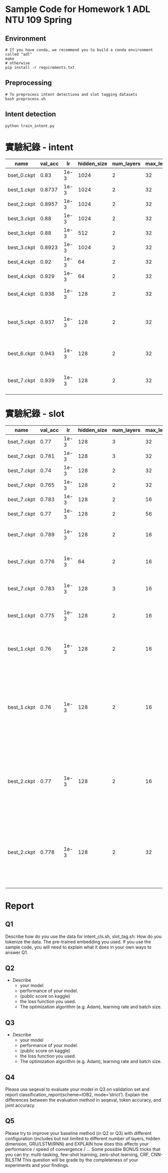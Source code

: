 # Sample Code for Homework 1 ADL NTU 109 Spring

## Environment
```shell
# If you have conda, we recommend you to build a conda environment called "adl"
make
# otherwise
pip install -r requirements.txt
```

## Preprocessing
```shell
# To preprocess intent detectiona and slot tagging datasets
bash preprocess.sh
```

## Intent detection
```shell
python train_intent.py
```

# 實驗紀錄 - intent
| name | val_acc | lr | hidden_size | num_layers | max_len | dropout | batch_size | num_epoch | dropout_layer | shuffle | others |
| ---- | ------- | -- | ----------- | ---------- | ------- | ------- | ---------- | --------- | ------------ | -------- | ------ |
| bset_0.ckpt | 0.83 | 1e-3 | 1024    |   2      |   32    |  0.2   |   256    |   200  | false | false |
| best_1.ckpt | 0.8737 | 1e-3 | 1024 | 2 | 32 | 0.2 | 256 | 50 | false | true |
| best_2.ckpt | 0.8957 | 1e-3 | 1024 | 2 | 32 | 0.2 | 256 | 50 | after fc | true |
| best_3.ckpt | 0.88 | 1e-3 | 1024 | 2 | 32 | 0.1 | 256 | 50 | after fc | true |
| best_3.ckpt | 0.88 | 1e-3 | 512 | 2 | 32 | 0.1 | 128 | 50 | after fc | true |
| best_3.ckpt | 0.8923 | 1e-3 | 1024 | 2 | 32 | 0.2 | 64 | 50 | after fc | true |
| best_4.ckpt | 0.92 | 1e-3 | 64 | 2 | 32 | 0.2 | 512 | 100 | False | True | two layer fc with BN ReLU |
| best_4.ckpt | 0.929 | 1e-3 | 64 | 2 | 32 | 0.2 | 512 | 100 | False | true | dropout BN LR, wd=0.000001 |
| best_4.ckpt | 0.938 | 1e-3 | 128 | 2 | 32 | 0.2 | 512 | 100 | False | True | tow layer fc with BN and LeakyReLU |
| best_5.ckpt | 0.937 | 1e-3 | 128 | 2 | 32 | 0.3 | 512 | 100 | False | true | dropout BN LR(0.4),（會 fit 爛）scheduler(step10, 0.5) |
| best_6.ckpt | 0.943 | 1e-3 | 128 | 2 | 32 | 0.3 | 512 | 100 | False | true | dropout BN LR(0.1), scheduler(step10, 0.5) |
| best_7.ckpt | 0.939 | 1e-3 | 128 | 2 | 32 | 0.2 | 512 | 100 | False | true | dropout BN LR(0.15), scheduler(step10, 0.5) |

# 實驗紀錄 - slot
| name | val_acc | lr | hidden_size | num_layers | max_len | dropout | batch_size | num_epoch | dropout_layer | shuffle | others |
| ---- | ------- | -- | ----------- | ---------- | ------- | ------- | ---------- | --------- | ------------ | -------- | ------ |
| bset_7.ckpt | 0.77 | 1e-3 | 128    |   3      |   32    |  0.2   |   512    |   100  | 0.2 | true | |
| best_7.ckpt | 0.781 | 1e-3 | 128    |   3      |   32    |  0.2   |   512    |   100  | 0.2 | true | add another linear 1024 |
| best_7.ckpt | 0.74 | 1e-3 | 128    |   2      |   32    |  0.2   |   512    |   100  | 0.2 | true | without layer norm |
| best_7.ckpt | 0.765 | 1e-3 | 128    |   2      |   32    |  0.2   |   512    |   100  | 0.2 | true | layer norm SiLU |
| best_7.ckpt | 0.783 | 1e-3 | 128    |   2      |   16    |  0.2   |   512    |   100  | 0.2 | true | layer norm SiLU |
| best_7.ckpt | 0.77 | 1e-3 | 128    |   2      |   56    |  0.2   |   512    |   100  | 0.2 | true | layer norm SiLU |
| best_7.ckpt | 0.789 | 1e-3 | 128    |   2      |   16    |  0.2   |   512    |   100  | 0.2 | true | layer norm SiLU, padding with index 9 |
| best_7.ckpt | 0.776 | 1e-3 | 64    |   2    |   16    |  0.2   |   512    |   100  | 0.2 | true | layer norm SiLU, padding with index 9 |
| best_7.ckpt | 0.783 | 1e-3 | 128    |   3    |   16    |  0.2   |   512    |   100  | 0.2 | true | layer norm SiLU, padding with index 9 |
| best_1.ckpt | 0.775 | 1e-3 | 128    |   2    |   16    |  0.2   |   512    |   100  | 0.2 | true | layer norm SiLU, padding with index 9 |
| best_1.ckpt | 0.76 | 1e-3 | 128    |   2    |   16    |  0.2   |   512    |   100  | 0.2 | true | layer norm SiLU, padding with index 9, batch_norm |
| best_1.ckpt | 0.76 | 1e-3 | 128    |   2    |   16    |  0.2   |   512    |   200  | 0.2 | true | layer norm GELU, padding with index 9, lr=3e-1, batch_norm, focol_loss, weight balance (pass baseline: 0.728) |
| best_2.ckpt | 0.77 | 1e-3 | 128    |   2    |   16    |  0.2   |   512    |   200  | 0.2 | true | layer norm GELU, padding with index 9, lr=3e-1, batch_norm, CE weight balance (pass baseline: 0.745) |
| best_2.ckpt | 0.778 | 1e-3 | 128    |   2    |   32    |  0.2   |   512    |   200  | 0.2 | true | layer norm GELU, padding with index 9, lr=3e-1, batch_norm, CE weight balance (pass baseline: 0.77) |


# Report
## Q1
Describe how do you use the data for intent_cls.sh, slot_tag.sh: 
How do you tokenize the data.
The pre-trained embedding you used.
If you use the sample code, you will need to explain what it does in your own ways to answer Q1.

## Q2
- Describe
    - your model 
    - performance of your model.
    - (public score on kaggle)
    - the loss function you used.
    - The optimization algorithm (e.g. Adam), learning rate and batch size.

## Q3
- Describe 
    - your model 
    - performance of your model.
    - (public score on kaggle)
    - the loss function you used.
    - The optimization algorithm (e.g. Adam), learning rate and batch size.

## Q4
Please use seqeval to evaluate your model in Q3 on validation set and report classification_report(scheme=IOB2, mode=’strict’).
Explain the differences between the evaluation method in seqeval, token accuracy, and joint accuracy.

## Q5
Please try to improve your baseline method (in Q2 or Q3) with different configuration (includes but not limited to different number of layers, hidden dimension, GRU/LSTM/RNN) and EXPLAIN how does this affects your performance / speed of convergence / ...
Some possible BONUS tricks that you can try: multi-tasking, few-shot learning, zero-shot learning, CRF, CNN-BiLSTM
This question will be grade by the completeness of your experiments and your findings.
